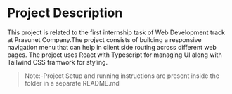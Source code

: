 # Project Description

This project is related to the first internship task of Web Development track at Prasunet Company.The project consists of building a responsive navigation menu that can help in client side routing across different web pages.
The project uses React with Typescript for managing UI along with Tailwind CSS framwork for styling.

> Note:-Project Setup and running instructions are present inside the folder in a separate README.md


